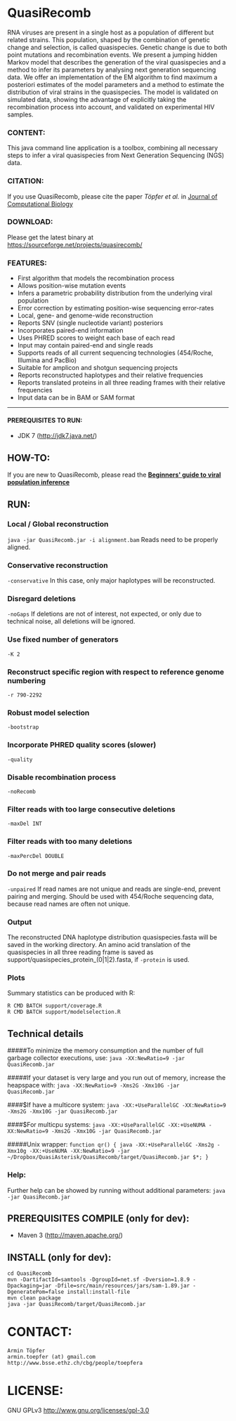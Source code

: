 # QuasiRecomb
RNA viruses are present in a single host as a population of different
but related strains. This population, shaped by the combination of
genetic change and selection, is called quasispecies. Genetic change
is due to both point mutations and recombination events. We present a
jumping hidden Markov model that describes the generation of the viral
quasispecies and a method to infer its parameters by analysing next
generation sequencing data. We offer an implementation of the
EM algorithm to find maximum a posteriori estimates of the model
parameters and a method to estimate the distribution of viral strains
in the quasispecies. The model is validated on simulated data, showing
the advantage of explicitly taking the recombination process into
account, and validated on experimental HIV samples.

### CONTENT:
This java command line application is a toolbox, combining all necessary
steps to infer a viral quasispecies from Next Generation Sequencing (NGS) data.

### CITATION:
If you use QuasiRecomb, please cite the paper <i>Töpfer et al.</i> in <a href="http://online.liebertpub.com/doi/abs/10.1089/cmb.2012.0232">Journal of Computational Biology</a>

### DOWNLOAD:
Please get the latest binary at https://sourceforge.net/projects/quasirecomb/

### FEATURES:
 - First algorithm that models the recombination process
 - Allows position-wise mutation events
 - Infers a parametric probability distribution from the underlying viral population
 - Error correction by estimating position-wise sequencing error-rates
 - Local, gene- and genome-wide reconstruction
 - Reports SNV (single nucleotide variant) posteriors
 - Incorporates paired-end information
 - Uses PHRED scores to weight each base of each read
 - Input may contain paired-end and single reads
 - Supports reads of all current sequencing technologies (454/Roche, Illumina and PacBio)
 - Suitable for amplicon and shotgun sequencing projects
 - Reports reconstructed haplotypes and their relative frequencies
 - Reports translated proteins in all three reading frames with their relative frequencies
 - Input data can be in BAM or SAM format

- - -

#### PREREQUISITES TO RUN:
 - JDK 7 (http://jdk7.java.net/)

## HOW-TO:
If you are new to QuasiRecomb, please read the **[Beginners' guide to viral population inference](https://github.com/armintoepfer/QuasiRecomb/blob/master/HOWTO.md)**

## RUN:
### Local / Global reconstruction
 `java -jar QuasiRecomb.jar -i alignment.bam`
 Reads need to be properly aligned.

### Conservative reconstruction
 `-conservative` 
  In this case, only major haplotypes will be reconstructed.

### Disregard deletions
 `-noGaps` 
  If deletions are not of interest, not expected, or only due to technical noise, all deletions will be ignored.

### Use fixed number of generators
 `-K 2`

### Reconstruct specific region with respect to reference genome numbering
 `-r 790-2292`

### Robust model selection
 `-bootstrap`

### Incorporate PHRED quality scores (slower)
 `-quality`

### Disable recombination process
 `-noRecomb`

### Filter reads with too large consecutive deletions
 `-maxDel INT` 

### Filter reads with too many deletions
 `-maxPercDel DOUBLE`

### Do not merge and pair reads
 `-unpaired` 
  If read names are not unique and reads are single-end, prevent pairing and merging. Should be used with 454/Roche sequencing data, because read names are often not unique.

### Output
 The reconstructed DNA haplotype distribution quasispecies.fasta will be saved in the working directory.
 An amino acid translation of the quasispecies in all three reading frame is saved as support/quasispecies_protein_(0|1|2).fasta, if `-protein` is used.
 
### Plots
 Summary statistics can be produced with R:
```
R CMD BATCH support/coverage.R
R CMD BATCH support/modelselection.R
```

## Technical details
#####To minimize the memory consumption and the number of full garbage collector executions, use:
`java -XX:NewRatio=9 -jar QuasiRecomb.jar`

#####If your dataset is very large and you run out of memory, increase the heapspace with:
`java -XX:NewRatio=9 -Xms2G -Xmx10G -jar QuasiRecomb.jar`

####$If have a multicore system:
`java -XX:+UseParallelGC -XX:NewRatio=9 -Xms2G -Xmx10G -jar QuasiRecomb.jar`

####$For multicpu systems:
`java -XX:+UseParallelGC -XX:+UseNUMA -XX:NewRatio=9 -Xms2G -Xmx10G -jar QuasiRecomb.jar`

#####Unix wrapper:
`function qr() { java -XX:+UseParallelGC -Xms2g -Xmx10g -XX:+UseNUMA -XX:NewRatio=9 -jar ~/Dropbox/QuasiAsterisk/QuasiRecomb/target/QuasiRecomb.jar $*; }`

### Help:
 Further help can be showed by running without additional parameters:
  `java -jar QuasiRecomb.jar`

## PREREQUISITES COMPILE (only for dev):
 - Maven 3 (http://maven.apache.org/)

## INSTALL (only for dev):
    cd QuasiRecomb
    mvn -DartifactId=samtools -DgroupId=net.sf -Dversion=1.8.9 -Dpackaging=jar -Dfile=src/main/resources/jars/sam-1.89.jar -DgeneratePom=false install:install-file
    mvn clean package
    java -jar QuasiRecomb/target/QuasiRecomb.jar

# CONTACT:
    Armin Töpfer
    armin.toepfer (at) gmail.com
    http://www.bsse.ethz.ch/cbg/people/toepfera

# LICENSE:
 GNU GPLv3 http://www.gnu.org/licenses/gpl-3.0
